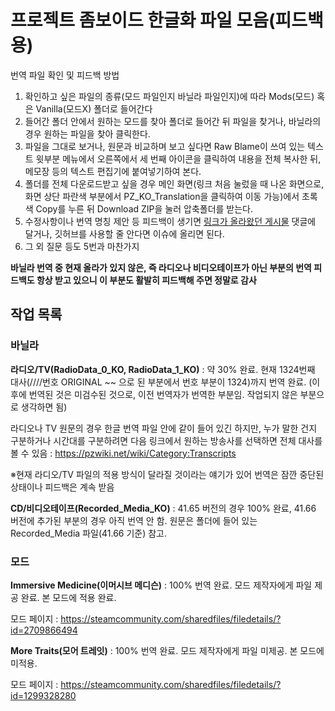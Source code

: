# 프로젝트 좀보이드 한글화 파일 모음(피드백용)

번역 파일 확인 및 피드백 방법

1. 확인하고 싶은 파일의 종류(모드 파일인지 바닐라 파일인지)에 따라 Mods(모드) 혹은 Vanilla(모드X) 폴더로 들어간다 
2. 들어간 폴더 안에서 원하는 모드를 찾아 폴더로 들어간 뒤 파일을 찾거나, 바닐라의 경우 원하는 파일을 찾아 클릭한다.
3. 파일을 그대로 보거나, 원문과 비교하며 보고 싶다면 Raw Blame이 쓰여 있는 텍스트 윗부분 메뉴에서 오른쪽에서 세 번째 아이콘을 클릭하여 내용을 전체 복사한 뒤, 메모장 등의 텍스트 편집기에 붙여넣기하여 본다.
4. 폴더를 전체 다운로드받고 싶을 경우 메인 화면(링크 처음 눌렀을 때 나온 화면으로, 화면 상단 파란색 부분에서 PZ_KO_Translation을 클릭하여 이동 가능)에서 초록색 Copy를 누른 뒤 Download ZIP을 눌러 압축폴더를 받는다.
5. 수정사항이나 번역 명칭 제안 등 피드백이 생기면 [링크가 올라왔던 게시물](https://gall.dcinside.com/mgallery/board/view/?id=pzom&no=70562) 댓글에 달거나, 깃허브를 사용할 줄 안다면 이슈에 올리면 된다.
6. 그 외 질문 등도 5번과 마찬가지

**바닐라 번역 중 현재 올라가 있지 않은, 즉 라디오나 비디오테이프가 아닌 부분의 번역 피드백도 항상 받고 있으니 이 부분도 활발히 피드백해 주면 정말로 감사**

## 작업 목록

### 바닐라

**라디오/TV(RadioData_0_KO, RadioData_1_KO)** : 약 30% 완료. 현재 1324번째 대사(////번호 ORIGINAL ~~ 으로 된 부분에서 번호 부분이 1324)까지 번역 완료. (이후에 번역된 것은 미검수된 것으로, 이전 번역자가 번역한 부분임. 작업되지 않은 부분으로 생각하면 됨)

라디오나 TV 원문의 경우 한글 번역 파일 안에 같이 들어 있긴 하지만, 누가 말한 건지 구분하거나 시간대를 구분하려면 다음 링크에서 원하는 방송사를 선택하면 전체 대사를 볼 수 있음 : https://pzwiki.net/wiki/Category:Transcripts

※현재 라디오/TV 파일의 적용 방식이 달라질 것이라는 얘기가 있어 번역은 잠깐 중단된 상태이나 피드백은 계속 받음

**CD/비디오테이프(Recorded_Media_KO)** : 41.65 버전의 경우 100% 완료, 41.66 버전에 추가된 부분의 경우 아직 번역 안 함. 원문은 폴더에 들어 있는 Recorded_Media 파일(41.66 기준) 참고.

### 모드

**Immersive Medicine(이머시브 메디슨)** : 100% 번역 완료. 모드 제작자에게 파일 제공 완료. 본 모드에 적용 완료.

모드 페이지 : https://steamcommunity.com/sharedfiles/filedetails/?id=2709866494

**More Traits(모어 트레잇)** : 100% 번역 완료. 모드 제작자에게 파일 미제공. 본 모드에 미적용.

모드 페이지 : https://steamcommunity.com/sharedfiles/filedetails/?id=1299328280
